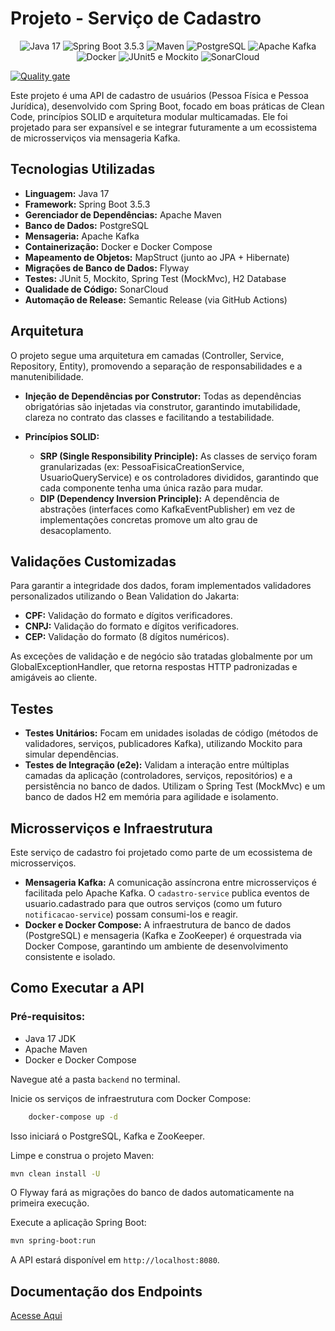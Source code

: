 # Projeto - Serviço de Cadastro

<p align="center">
<img src="https://img.shields.io/badge/Backend%20Language-Java%2017-orange?style=for-the-badge&logo=java" alt="Java 17">
<img src="https://img.shields.io/badge/Backend%20Framework-SpringBoot%203.5.3-green?style=for-the-badge&logo=spring" alt="Spring Boot 3.5.3">
<img src="https://img.shields.io/badge/Gerenciador%20de%20Dependências-Maven-purple?style=for-the-badge&logo=apache-maven" alt="Maven">
<img src="https://img.shields.io/badge/Banco%20de%20Dados-PostgreSQL-blue?style=for-the-badge&logo=postgresql" alt="PostgreSQL">
<img src="https://img.shields.io/badge/Mensageria-Apache%20Kafka-red?style=for-the-badge&logo=apache-kafka" alt="Apache Kafka">
<img src="https://img.shields.io/badge/Containerização-Docker%20e%20Docker%20Compose-blueviolet?style=for-the-badge&logo=docker" alt="Docker">
<img src="https://img.shields.io/badge/Testes-JUnit5%20e%20Mockito-red?style=for-the-badge&logo=junit5" alt="JUnit5 e Mockito">
<img src="https://img.shields.io/badge/Qualidade%20de%20Código-SonarCloud-yellowgreen?style=for-the-badge&logo=sonarcloud" alt="SonarCloud">
</p>

[![Quality gate](https://sonarcloud.io/api/project_badges/quality_gate?project=Sobral-Dev_projeto-WeFit)](https://sonarcloud.io/summary/new_code?id=Sobral-Dev_projeto-WeFit)

Este projeto é uma API de cadastro de usuários (Pessoa Física e Pessoa Jurídica), desenvolvido com Spring Boot, focado em boas práticas de Clean Code, princípios SOLID e arquitetura modular multicamadas. Ele foi projetado para ser expansível e se integrar futuramente a um ecossistema de microsserviços via mensageria Kafka.

## Tecnologias Utilizadas

- **Linguagem:** Java 17
- **Framework:** Spring Boot 3.5.3
- **Gerenciador de Dependências:** Apache Maven
- **Banco de Dados:** PostgreSQL
- **Mensageria:** Apache Kafka
- **Containerização:** Docker e Docker Compose
- **Mapeamento de Objetos:** MapStruct (junto ao JPA + Hibernate)
- **Migrações de Banco de Dados:** Flyway
- **Testes:** JUnit 5, Mockito, Spring Test (MockMvc), H2 Database
- **Qualidade de Código:** SonarCloud
- **Automação de Release:** Semantic Release (via GitHub Actions)

## Arquitetura

O projeto segue uma arquitetura em camadas (Controller, Service, Repository, Entity), promovendo a separação de responsabilidades e a manutenibilidade.

- **Injeção de Dependências por Construtor:** Todas as dependências obrigatórias são injetadas via construtor, garantindo imutabilidade, clareza no contrato das classes e facilitando a testabilidade.

- **Princípios SOLID:**

  - **SRP (Single Responsibility Principle):** As classes de serviço foram granularizadas (ex: PessoaFisicaCreationService, UsuarioQueryService) e os controladores divididos, garantindo que cada componente tenha uma única razão para mudar.
  - **DIP (Dependency Inversion Principle):** A dependência de abstrações (interfaces como KafkaEventPublisher) em vez de implementações concretas promove um alto grau de desacoplamento.

## Validações Customizadas

Para garantir a integridade dos dados, foram implementados validadores personalizados utilizando o Bean Validation do Jakarta:

- **CPF:** Validação do formato e dígitos verificadores.
- **CNPJ:** Validação do formato e dígitos verificadores.
- **CEP:** Validação do formato (8 dígitos numéricos).

As exceções de validação e de negócio são tratadas globalmente por um GlobalExceptionHandler, que retorna respostas HTTP padronizadas e amigáveis ao cliente.

## Testes

- **Testes Unitários:** Focam em unidades isoladas de código (métodos de validadores, serviços, publicadores Kafka), utilizando Mockito para simular dependências.
- **Testes de Integração (e2e):** Validam a interação entre múltiplas camadas da aplicação (controladores, serviços, repositórios) e a persistência no banco de dados. Utilizam o Spring Test (MockMvc) e um banco de dados H2 em memória para agilidade e isolamento.

## Microsserviços e Infraestrutura

Este serviço de cadastro foi projetado como parte de um ecossistema de microsserviços.

- **Mensageria Kafka:** A comunicação assíncrona entre microsserviços é facilitada pelo Apache Kafka. O `cadastro-service` publica eventos de usuario.cadastrado para que outros serviços (como um futuro `notificacao-service`) possam consumi-los e reagir.
- **Docker e Docker Compose:** A infraestrutura de banco de dados (PostgreSQL) e mensageria (Kafka e ZooKeeper) é orquestrada via Docker Compose, garantindo um ambiente de desenvolvimento consistente e isolado.

## Como Executar a API

### Pré-requisitos:

- Java 17 JDK
- Apache Maven
- Docker e Docker Compose

Navegue até a pasta `backend` no terminal.

Inicie os serviços de infraestrutura com Docker Compose:

```bash
    docker-compose up -d
```
Isso iniciará o PostgreSQL, Kafka e ZooKeeper.

Limpe e construa o projeto Maven:

```bash
mvn clean install -U
```
O Flyway fará as migrações do banco de dados automaticamente na primeira execução.

Execute a aplicação Spring Boot:
```bash
mvn spring-boot:run
```

A API estará disponível em `http://localhost:8080`.

## Documentação dos Endpoints

[Acesse Aqui](#)
